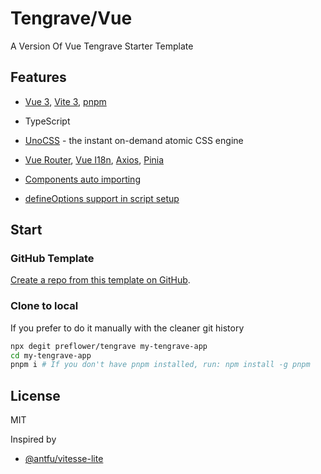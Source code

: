 # Tengrave/Vue
A Version Of Vue Tengrave Starter Template

## Features

- [Vue 3](https://github.com/vuejs/core), [Vite 3](https://github.com/vitejs/vite), [pnpm](https://pnpm.io/)

- TypeScript

- [UnoCSS](https://github.com/antfu/unocss) - the instant on-demand atomic CSS engine

- [Vue Router](https://router.vuejs.org/zh/introduction.html), [Vue I18n](https://vue-i18n.intlify.dev/), [Axios](https://axios-http.com/docs/intro), [Pinia](https://pinia.vuejs.org/introduction.html)

- [Components auto importing](https://github.com/antfu/unplugin-auto-import)

- [defineOptions support in script setup](https://github.com/sxzz/unplugin-vue-macros/tree/main/packages/define-options#readme)

## Start

### GitHub Template

[Create a repo from this template on GitHub](https://github.com/preflower/tengrave/generate).

### Clone to local

If you prefer to do it manually with the cleaner git history

```bash
npx degit preflower/tengrave my-tengrave-app
cd my-tengrave-app
pnpm i # If you don't have pnpm installed, run: npm install -g pnpm
```

## License
MIT

Inspired by 
- [@antfu/vitesse-lite](https://github.com/antfu/vitesse-lite)
